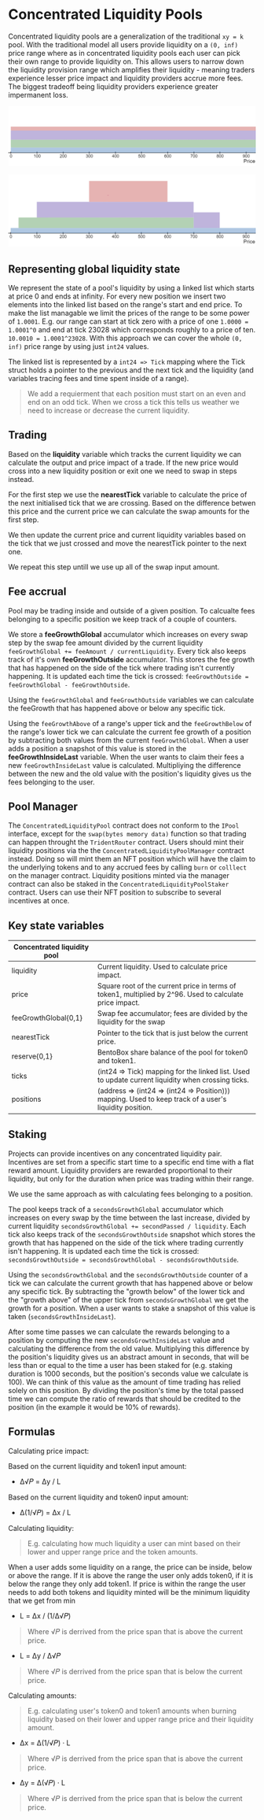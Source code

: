# Concentrated Liquidity Pools

Concentrated liquidity pools are a generalization of the traditional `xy = k` pool. With the traditional model all users provide liquidity on a `(0, inf)` price range where as in concentrated liquidity pools each user can pick their own range to provide liquidity on.
This allows users to narrow down the liquidity provision range which amplifies their liquidity - meaning traders experience lesser price impact and liquidity providers accrue more fees. The biggest tradeoff being liquidity providers experience greater impermanent loss.

![Regular liquidity positions](../../../pictures/regularLiquidity.png)

![Concentrated liquidity positions](../../../pictures/concentratedLiquidity.png)

## Representing global liquidity state

We represent the state of a pool's liquidity by using a linked list which starts at price 0 and ends at infinity. For every new position we insert two elements into the linked list based on the range's start and end price. To make the list managable we limit the prices of the range to be some power of `1.0001`. E.g. our range can start at tick zero with a price of one `1.0000 = 1.0001^0` and end at tick 23028 which corresponds roughly to a price of ten. `10.0010 = 1.0001^23028`. With this approach we can cover the whole `(0, inf)` price range by using just `int24` values.

The linked list is represented by a `int24 => Tick` mapping where the Tick struct holds a pointer to the previous and the next tick and the liquidity (and variables tracing fees and time spent inside of a range).

> We add a requierment that each position must start on an even and end on an odd tick. When we cross a tick this tells us weather we need to increase or decrease the current liquidity.

## Trading

Based on the **liquidity** variable which tracks the current liquidity we can calculate the output and price impact of a trade. If the new price would cross into a new liquidity position or exit one we need to swap in steps instead.

For the first step we use the **nearestTick** variable to calculate the price of the next initialised tick that we are crossing. Based on the difference betwen this price and the current price we can calculate the swap amounts for the first step.

We then update the current price and current liquidity variables based on the tick that we just crossed and move the nearestTick pointer to the next one.

We repeat this step untill we use up all of the swap input amount.

## Fee accrual

Pool may be trading inside and outside of a given position. To calcualte fees belonging to a specific position we keep track of a couple of counters.

We store a **feeGrowthGlobal** accumulator which increases on every swap step by the swap fee amount divided by the current liquidity `feeGrowthGlobal += feeAmount / currentLiquidity`.
Every tick also keeps track of it's own **feeGrowthOutside** accumulator. This stores the fee growth that has happened on the side of the tick where trading isn't currently happening. It is updated each time the tick is crossed: `feeGrowthOutside = feeGrowthGlobal - feeGrowthOutside`.

Using the `feeGrowthGlobal` and `feeGrowthOutside` variables we can calculate the feeGrowth that has happened above or below any specific tick.

Using the `feeGrowthAbove` of a range's upper tick and the `feeGrowthBelow` of the range's lower tick we can calculate the current fee growth of a position by subtracting both values from the current `feeGrowthGlobal`. When a user adds a position a snapshot of this value is stored in the **feeGrowthInsideLast** variable. When the user wants to claim their fees a new `feeGrowthInsideLast` value is calculated. Multipliying the difference between the new and the old value with the position's liquidity gives us the fees belonging to the user.

## Pool Manager

The `ConcentratedLiquidityPool` contract does not conform to the `IPool` interface, except for the `swap(bytes memory data)` function so that trading can happen throught the `TridentRouter` contract.
Users should mint their liquidity positions via the the `ConcentratedLiquidityPoolManager` contract instead. Doing so will mint them an NFT position which will have the claim to the underlying tokens and to any accrued fees by calling `burn` or `colllect` on the manager contract. Liquidity positions minted via the manager contract can also be staked in the `ConcentratedLiquidityPoolStaker` contract. Users can use their NFT position to subscribe to several incentives at once.

## Key state variables

| Concentrated liquidity pool |                                                                                                          |
| --------------------------- | -------------------------------------------------------------------------------------------------------- |
| liquidity                   | Current liquidity. Used to calculate price impact.                                                       |
| price                       | Square root of the current price in terms of token1, multiplied by 2^96. Used to calculate price impact. |
| feeGrowthGlobal{0,1}        | Swap fee accumulator; fees are divided by the liquidity for the swap                                     |
| nearestTick                 | Pointer to the tick that is just below the current price.                                                |
| reserve{0,1}                | BentoBox share balance of the pool for token0 and token1.                                                |
| ticks                       | (int24 => Tick) mapping for the linked list. Used to update current liquidity when crossing ticks.       |
| positions                   | (address => (int24 => (int24 => Position))) mapping. Used to keep track of a user's liquidity position.  |

## Staking

Projects can provide incentives on any concentrated liquidity pair. Incentives are set from a specific start time to a specific end time with a flat reward amount. Liquidity providers are rewarded proportional to their liquidity, but only for the duration when price was trading within their range.

We use the same approach as with calculating fees belonging to a position.

The pool keeps track of a `secondsGrowthGlobal` accumulator which increases on every swap by the time between the last increase, divided by current liquidity `secondsGrowthGlobal += secondPassed / liquidity`.
Each tick also keeps track of the `secondsGrowthOutside` snapshot which stores the growth that has happened on the side of the tick where trading currently isn't happening. It is updated each time the tick is crossed: `secondsGrowthOutside = secondsGrowthGlobal - secondsGrowthOutside`.

Using the `secondsGrowthGlobal` and the `secondsGrowthOutside` counter of a tick we can calculate the current growth that has happened above or below any specific tick.
By subtracting the "growth below" of the lower tick and the "growth above" of the upper tick from `secondsGrowthGlobal` we get the growth for a position. When a user wants to stake a snapshot of this value is taken (`secondsGrowthInsideLast`).

After some time passes we can calculate the rewards belonging to a position by computing the new `secondsGrowthInsideLast` value and calculating the difference from the old value. Multiplying this difference by the position's liquidity gives us an abstract amount in seconds, that will be less than or equal to the time a user has been staked for (e.g. staking duration is 1000 seconds, but the position's seconds value we calculate is 100). We can think of this value as the amount of time trading has relied solely on this position. By dividing the position's time by the total passed time we can compute the ratio of rewards that should be credited to the position (in the example it would be 10% of rewards).

## Formulas

Calculating price impact:

Based on the current liquidity and token1 input amount:

- Δ√𝑃 = Δy / L

Based on the current liquidity and token0 input amount:

- Δ(1/√𝑃) = Δx / L

Calculating liquidity:

> E.g. calculating how much liquidity a user can mint based on their lower and upper range price and the token amounts.

When a user adds some liquidity on a range, the price can be inside, below or above the range. If it is above the range the user only adds token0, if it is below the range they only add token1. If price is within the range the user needs to add both tokens and liquidity minted will be the minimum liquidity that we get from min

- L = Δx / (1/Δ√𝑃)

> Where √𝑃 is derrived from the price span that is above the current price.

- L = Δy / Δ√𝑃

> Where √𝑃 is derrived from the price span that is below the current price.

Calculating amounts:

> E.g. calculating user's token0 and token1 amounts when burning liquidity based on their lower and upper range price and their liquidity amount.

- Δx = Δ(1/√𝑃) · L

> Where √𝑃 is derrived from the price span that is above the current price.

- Δy = Δ(√𝑃) · L

> Where √𝑃 is derrived from the price span that is below the current price.
